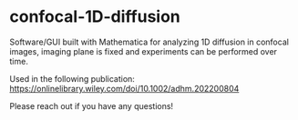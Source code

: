 # confocal-1D-diffusion

Software/GUI built with Mathematica for analyzing 1D diffusion in confocal images, imaging plane is fixed and experiments can be performed over time.

Used in the following publication: https://onlinelibrary.wiley.com/doi/10.1002/adhm.202200804

Please reach out if you have any questions!
